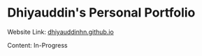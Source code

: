 # Dhiyauddin's Personal Portfolio

Website Link: [dhiyauddinhn.github.io](dhiyauddinhn.github.io)

Content: In-Progress
